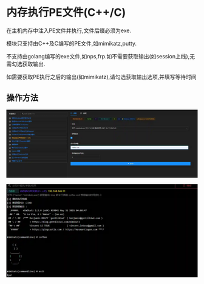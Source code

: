 # 内存执行PE文件(C++/C)

在主机内存中注入PE文件并执行,文件后缀必须为exe.

模块只支持由C++及C编写的PE文件,如mimikatz,putty.

不支持由golang编写的exe文件,如nps,frp.如不需要获取输出(如session上线),无需勾选获取输出.

如需要获取PE执行之后的输出(如mimikatz),请勾选获取输出选项,并填写等待时间

## 操作方法

![](img\DefenseEvasion_ProcessInjection_PeLoader\1.webp)

![](img\DefenseEvasion_ProcessInjection_PeLoader\2.webp)



